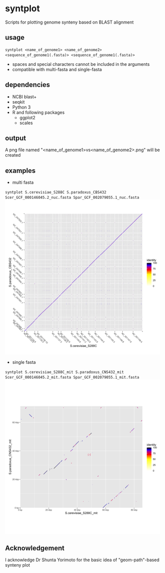 # syntplot
Scripts for plotting genome synteny based on BLAST alignment

## usage
`syntplot <name_of_genome1> <name_of_genome2> <sequence_of_genome1(.fasta)> <sequence_of_genome1(.fasta)>`
- spaces and special characters cannot be included in the arguments
- compatible with multi-fasta and single-fasta

## dependencies
- NCBI blast+
- seqkit
- Python 3
- R and following packages
  - ggplot2
  - scales

## output
A png file named "<name_of_genome1>vs<name_of_genome2>.png" will be created

## examples
- multi fasta

`syntplot S.cerevisiae_S288C S.paradoxus_CBS432 Scer_GCF_000146045.2_nuc.fasta Spar_GCF_002079055.1_nuc.fasta`
<img src="https://github.com/yk-kobayashi/images/blob/syntplot/S.cerevisiae_S288CvsS.paradoxus_CBS432.png" width="600">

- single fasta

`syntplot S.cerevisiae_S288C_mit S.paradoxus_CNS432_mit Scer_GCF_000146045.2_mit.fasta Spar_GCF_002079055.1_mit.fasta`
<img src="https://github.com/yk-kobayashi/images/blob/syntplot/S.cerevisiae_S288C_mitvsS.paradoxus_CNS432_mit.png" width="600">

## Acknowledgement
I acknowledge Dr Shunta Yorimoto for the basic idea of "geom-path"-based synteny plot
